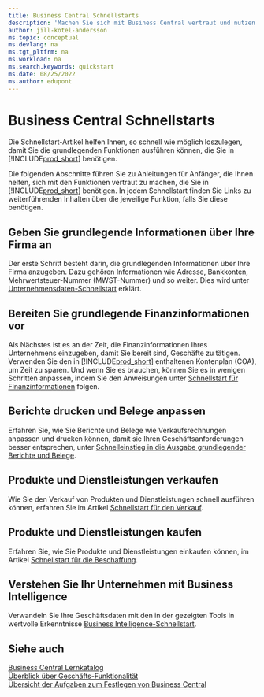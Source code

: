 ```yaml
---
title: Business Central Schnellstarts
description: 'Machen Sie sich mit Business Central vertraut und nutzen Sie die Schnellstart-Artikel und Tipps, die Ihnen beim Ausfüllen der ersten wichtigen Felder helfen.'
author: jill-kotel-andersson
ms.topic: conceptual
ms.devlang: na
ms.tgt_pltfrm: na
ms.workload: na
ms.search.keywords: quickstart
ms.date: 08/25/2022
ms.author: edupont
---
```


# <a name="business-central-quick-starts" />Business Central Schnellstarts

Die Schnellstart-Artikel helfen Ihnen, so schnell wie möglich loszulegen, damit Sie die grundlegenden Funktionen ausführen können, die Sie in [!INCLUDE[prod_short](includes/prod_short.md)] benötigen.

Die folgenden Abschnitte führen Sie zu Anleitungen für Anfänger, die Ihnen helfen, sich mit den Funktionen vertraut zu machen, die Sie in [!INCLUDE[prod_short](includes/prod_short.md)] benötigen. In jedem Schnellstart finden Sie Links zu weiterführenden Inhalten über die jeweilige Funktion, falls Sie diese benötigen.

## <a name="provide-basic-information-about-your-company" />Geben Sie grundlegende Informationen über Ihre Firma an

Der erste Schritt besteht darin, die grundlegenden Informationen über Ihre Firma anzugeben. Dazu gehören Informationen wie Adresse, Bankkonten, Mehrwertsteuer-Nummer (MWST-Nummer) und so weiter. Dies wird unter [Unternehmensdaten-Schnellstart](quick-start-company-information.md) erklärt.

## <a name="prepare-basic-financial-information" />Bereiten Sie grundlegende Finanzinformationen vor

Als Nächstes ist es an der Zeit, die Finanzinformationen Ihres Unternehmens einzugeben, damit Sie bereit sind, Geschäfte zu tätigen. Verwenden Sie den in [!INCLUDE[prod_short](includes/prod_short.md)] enthaltenen Kontenplan (COA), um Zeit zu sparen. Und wenn Sie es brauchen, können Sie es in wenigen Schritten anpassen, indem Sie den Anweisungen unter [ Schnellstart für Finanzinformationen](quick-start-financial-information.md) folgen.

<!--
## <a name="financial-basics" />Financial Basics

Financial Information  
(chart of accounts, but explained for non-accountants)
-->

## <a name="print-reports-and-customize-documents" />Berichte drucken und Belege anpassen

Erfahren Sie, wie Sie Berichte und Belege wie Verkaufsrechnungen anpassen und drucken können, damit sie Ihren Geschäftsanforderungen besser entsprechen, unter [Schnelleinstieg in die Ausgabe grundlegender Berichte und Belege](quick-start-reports-and-documents.md).

<!-- Reports and Documents  
(final reports, but also documents - how do I style invoices to work better for me?)
-->

## <a name="sell-products-and-services" />Produkte und Dienstleistungen verkaufen

Wie Sie den Verkauf von Produkten und Dienstleistungen schnell ausführen können, erfahren Sie im Artikel [Schnellstart für den Verkauf](quick-start-sell-products-and-services.md).

<!--
(customer, items, things on stock or not, orders versus invoices, get paid on time, etc.)
-->

## <a name="buy-products-and-services" />Produkte und Dienstleistungen kaufen

Erfahren Sie, wie Sie Produkte und Dienstleistungen einkaufen können, im Artikel [Schnellstart für die Beschaffung](quick-start-procurement.md).  

<!--
(buy stuff, register in inventory, pay vendor)
-->

## <a name="understand-your-company-with-business-intelligence" />Verstehen Sie Ihr Unternehmen mit Business Intelligence

Verwandeln Sie Ihre Geschäftsdaten mit den in der gezeigten Tools in wertvolle Erkenntnisse [Business Intelligence-Schnellstart](quick-start-business-intelligence.md).

<!--
Business Intelligence  
(reports)
-->

## <a name="see-also" />Siehe auch

[Business Central Lernkatalog](readiness/readiness-learning-catalog.md)  
[Überblick über Geschäfts-Funktionalität](across-business-functionality.md)  
[Übersicht der Aufgaben zum Festlegen von Business Central](setup.md)  
